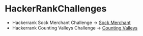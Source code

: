 # HackerRankChallenges
- Hackerrank Sock Merchant Challenge -> [Sock Merchant](https://github.com/WastedHymn/HackerRankChallenges/blob/master/CountingValleys.java)
- Hackerrank Counting Valleys Challenge -> [Counting Valleys](https://github.com/WastedHymn/HackerRankChallenges/blob/master/CountingValleys.java)
